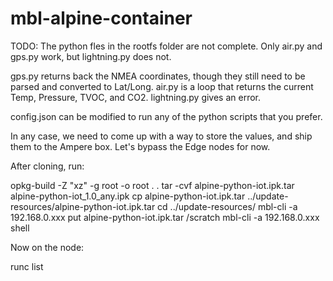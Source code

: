 # mbl-alpine-container

TODO:  The python fles in the rootfs folder are not complete.  Only air.py and gps.py work, but lightning.py does not.


gps.py returns back the NMEA coordinates, though they still need to be parsed and converted to Lat/Long.
air.py is a loop that returns the current Temp, Pressure, TVOC, and CO2.
lightning.py gives an error.


config.json can be modified to run any of the python scripts that you prefer.


In any case, we need to come up with a way to store the values, and ship them to the Ampere box.  Let's bypass the Edge nodes for now.

 After cloning, run:
 
 opkg-build -Z "xz" -g root -o root . .
 tar -cvf alpine-python-iot.ipk.tar alpine-python-iot_1.0_any.ipk
 cp alpine-python-iot.ipk.tar ../update-resources/alpine-python-iot.ipk.tar
 cd ../update-resources/
 mbl-cli -a 192.168.0.xxx put alpine-python-iot.ipk.tar /scratch
 mbl-cli -a 192.168.0.xxx shell
 
 
 Now on the node:
 
 runc list
